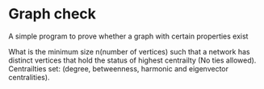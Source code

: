 # Graph check
A simple program to prove whether a graph with certain properties exist

What is the minimum size n(number of vertices) such that a network has distinct vertices that hold the status of highest centrailty (No ties allowed).
Centrailties set: (degree, betweenness, harmonic and eigenvector centralities). 


